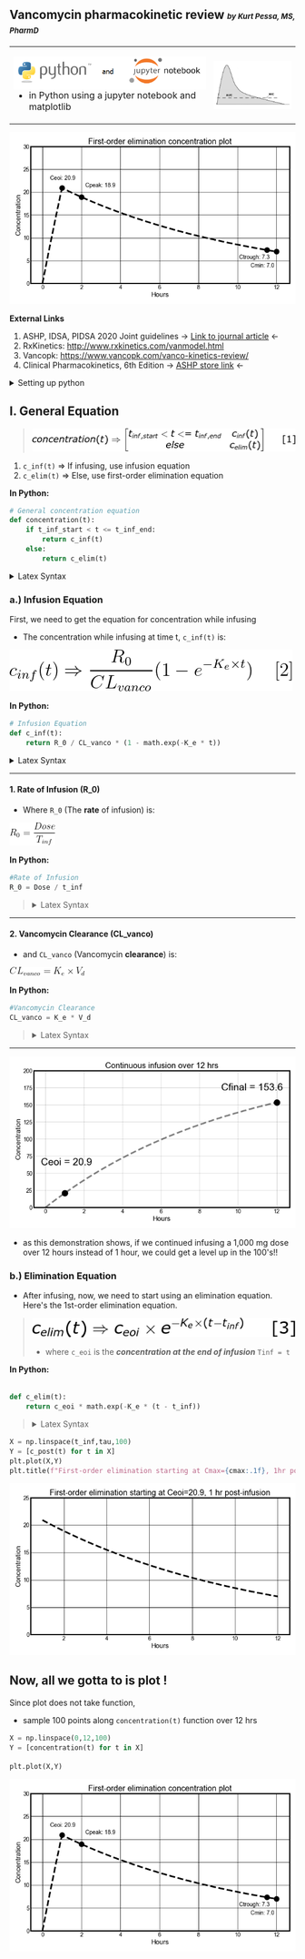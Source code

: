 ## Vancomycin pharmacokinetic review <font size = "2" >*by Kurt Pessa, MS, PharmD*</font>
<table>
    <tr>
        <th width="70%">
            <p>
                <img src=Images/python-jupyter.png width="100%" align="left">
            </p>
            <div align="left" style="font-size:16px;font-weight:normal" font-family:courier>
                <ul>
                    <li>in Python using a jupyter notebook and matplotlib </li>
                </ul>
            </div>
        </th>
        <th> 
            <img src=Images/background.jpg width="100%" align="right">
        </th>
    </tr>
</table>

![](Images/onedose.png)

**External Links**
1. ASHP, IDSA, PIDSA 2020 Joint guidelines <a ref="https://academic.oup.com/ajhp/article/77/11/835/5810200"> &rarr; <ins>Link to journal article</ins> &larr;</a>
2. RxKinetics: <http://www.rxkinetics.com/vanmodel.html>
3. Vancopk: <https://www.vancopk.com/vanco-kinetics-review/>
4. Clinical Pharmacokinetics, 6th Edition <a ref="https://store.ashp.org/Default.aspx?TabID=251&productId=514496146"> &rarr; <ins>ASHP store link</ins> &larr;</a>


<details><summarY>Setting up python</summarY><blockquote>

<details><summary>Python Dependencies</summary>
<blockquote>

```python
import math
import numpy as np
import matplotlib.pyplot as plt
```

</blockquote>

</details>

<details><summary>Declaring Random PK Parameters</summary>
<blockquote>

```python
Dose = 1000 # mgs
t_inf = 1 # hrs
K_e = 0.100  ~ t1_2 = 6.9 hrs 
# Ke of 0.100 ~ 105 mL/min CrCl using 1985 Matze eqn
V_d = 45.5 # L ~ 70 kg * 0.65 L/kg
tau = 12
```

</blockquote>

</details>
    
</blockquote></details>

## I. General Equation 

<blockquote>
<img src="Images/conc_eqn.png"></blockquote>

1. `c_inf(t)` &rArr;  If infusing, use infusion equation
2. `c_elim(t)` &rArr; Else, use first-order elimination equation

    
**In Python:**
    
```python
# General concentration equation
def concentration(t):
    if t_inf_start < t <= t_inf_end:
        return c_inf(t)
    else:
        return c_elim(t)
```


<details><summary>Latex Syntax</summary>
<blockquote>
    
```latex
concentration(t) \Rightarrow \begin{bmatrix}
t_{inf,start} < t <= t_{inf,end} 
& c_{inf}(t)\\ 
else 
& c_{elim}(t) 
\end{bmatrix} 
\:\:\:\:\:\:\:
[1] 
```
</blockquote></details>
                
### a.) Infusion Equation

First, we need to get the equation for concentration while infusing

- The concentration while infusing at time t, `c_inf(t)` is: 

![](Images/cinf_eqn.png)

**In Python:**
     
```python
# Infusion Equation
def c_inf(t):
    return R_0 / CL_vanco * (1 - math.exp(-K_e * t))
```

<details><summary>Latex Syntax</summary>
> <code>\\[c_{inf}(t) \Rightarrow \frac{R_0}{CL_{vanco}}(1 - e^{-K_e \times t}) \:\;\;\;\;\; [2] \\]</code>
</details>

-----

#### 1. Rate of Infusion (R_0)
* Where <code>R_0</code> (The <strong>rate</strong> of infusion) is:     

<img src=Images/rate.png>

**In Python:**
```python 
#Rate of Infusion
R_0 = Dose / t_inf
```

> <details><summary>Latex Syntax</summary> 
> <code>\\[R_0 = \frac{Dose}{T_{inf}} \\]</code></details>

-----

#### 2. Vancomycin Clearance (CL_vanco)
* and <code>CL_vanco</code> (Vancomycin <strong>clearance</strong>) is: 

<img src=Images/clvanco.png>
 
**In Python:**
```python 
#Vancomycin Clearance
CL_vanco = K_e * V_d
```
 
> <details><summary>Latex Syntax</summary>
> <code>\\[CL_{vanco} = K_e \times V_d\\]</code></details>

-----

        
![](Images/cont_infusion.png)

- as this demonstration shows, if we continued infusing a 1,000 mg dose over 12 hours instead of 1 hour, we could get a level up in the 100's!!

### b.) Elimination Equation

- After infusing, now, we need to start using an elimination equation.  Here's the 1st-order elimination equation.


> ![](Images/celim_eqn.png)
> - where <code>c_eoi</code> is the <strong><em>concentration at the end of infusion</strong></em> <code>Tinf = t</code>


**In Python:**

```python

def c_elim(t): 
    return c_eoi * math.exp(-K_e * (t - t_inf))
```

> <details><summary>Latex Syntax</summary>
> <code> \\[c_{elim}(t) \Rightarrow c_{eoi} \times e^{-K_e \times (t-t_{inf})} \:\:\:\:\:\:\: [3]\\]</code></details>



```python
X = np.linspace(t_inf,tau,100) 
Y = [c_post(t) for t in X]
plt.plot(X,Y)
plt.title(f"First-order elimination starting at Cmax={cmax:.1f}, 1hr post-infusion")
```
![](Images/elmination.png)

## Now, all we gotta to is plot !

Since plot does not take function,
- sample 100 points along `concentration(t)` function over 12 hrs

```python
X = np.linspace(0,12,100) 
Y = [concentration(t) for t in X]

plt.plot(X,Y)
``` 
![](Images/onedose.png) 

